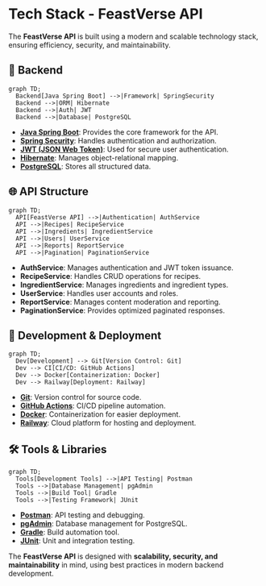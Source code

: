 # Tech Stack - FeastVerse API

The **FeastVerse API** is built using a modern and scalable technology stack, ensuring efficiency, security, and maintainability.

## 🔧 Backend
```mermaid
graph TD;
  Backend[Java Spring Boot] -->|Framework| SpringSecurity
  Backend -->|ORM| Hibernate
  Backend -->|Auth| JWT
  Backend -->|Database| PostgreSQL
```
- **[Java Spring Boot](https://spring.io/projects/spring-boot)**: Provides the core framework for the API.
- **[Spring Security](https://spring.io/projects/spring-security)**: Handles authentication and authorization.
- **[JWT (JSON Web Token)](https://jwt.io/)**: Used for secure user authentication.
- **[Hibernate](https://hibernate.org/)**: Manages object-relational mapping.
- **[PostgreSQL](https://www.postgresql.org/)**: Stores all structured data.

## 🌐 API Structure
```mermaid
graph TD;
  API[FeastVerse API] -->|Authentication| AuthService
  API -->|Recipes| RecipeService
  API -->|Ingredients| IngredientService
  API -->|Users| UserService
  API -->|Reports| ReportService
  API -->|Pagination| PaginationService
```
- **AuthService**: Manages authentication and JWT token issuance.
- **RecipeService**: Handles CRUD operations for recipes.
- **IngredientService**: Manages ingredients and ingredient types.
- **UserService**: Handles user accounts and roles.
- **ReportService**: Manages content moderation and reporting.
- **PaginationService**: Provides optimized paginated responses.

## 🚀 Development & Deployment
```mermaid
graph TD;
  Dev[Development] --> Git[Version Control: Git]
  Dev --> CI[CI/CD: GitHub Actions]
  Dev --> Docker[Containerization: Docker]
  Dev --> Railway[Deployment: Railway]
```
- **[Git](https://git-scm.com/)**: Version control for source code.
- **[GitHub Actions](https://github.com/features/actions)**: CI/CD pipeline automation.
- **[Docker](https://www.docker.com/)**: Containerization for easier deployment.
- **[Railway](https://railway.app/)**: Cloud platform for hosting and deployment.

## 🛠️ Tools & Libraries
```mermaid
graph TD;
  Tools[Development Tools] -->|API Testing| Postman
  Tools -->|Database Management| pgAdmin
  Tools -->|Build Tool| Gradle
  Tools -->|Testing Framework| JUnit
```
- **[Postman](https://www.postman.com/)**: API testing and debugging.
- **[pgAdmin](https://www.pgadmin.org/)**: Database management for PostgreSQL.
- **[Gradle](https://gradle.org/)**: Build automation tool.
- **[JUnit](https://junit.org/)**: Unit and integration testing.

The **FeastVerse API** is designed with **scalability, security, and maintainability** in mind, using best practices in modern backend development.